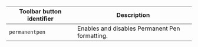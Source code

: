| Toolbar button identifier | Description                                    |
| ------------------------- | ---------------------------------------------- |
| `permanentpen`            | Enables and disables Permanent Pen formatting. |